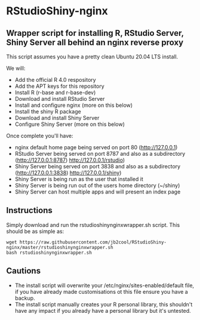 # RStudioShiny-nginx
## Wrapper script for installing R, RStudio Server, Shiny Server all behind an nginx reverse proxy

This script assumes you have a pretty clean Ubuntu 20.04 LTS install.

We will:
* Add the official R 4.0 respository
* Add the APT keys for this repository
* Install R (r-base and r-base-dev)
* Download and install RStudio Server
* Install and configure nginx (more on this below)
* Install the shiny R package
* Download and install Shiny Server
* Configure Shiny Server (more on this below)


Once complete you'll have:
* nginx default home page being served on port 80 (http://127.0.0.1)
* RStudio Server being served on port 8787 and also as a subdirectory (http://127.0.0.1:8787) http://127.0.0.1/rstudio)
* Shiny Server being served on port 3838 and also as a subdirectory (http://127.0.0.1:3838) http://127.0.0.1/shiny)
* Shiny Server is being run as the user that installed it
* Shiny Server is being run out of the users home directory (~/shiny)
* Shiny Server can host multiple apps and will present an index page 

## Instructions
Simply download and run the rstudioshinynginxwrapper.sh script. This should be as simple as:
```
wget https://raw.githubusercontent.com/jb2cool/RStudioShiny-nginx/master/rstudioshinynginxwrapper.sh
bash rstudioshinynginxwrapper.sh
```

## Cautions
* The install script will overwrite your /etc/nginx/sites-enabled/default file, if you have already made customisations ot this file ensure you have a backup.
* The install script manually creates your R personal library, this shouldn't have any impact if you already have a personal library but it's untested.
